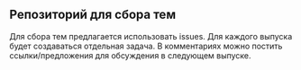## Репозиторий для сбора тем

Для сбора тем предлагается использовать issues. Для каждого выпуска будет
создаваться отдельная задача. В комментариях можно постить ссылки/предложения
для обсуждения в следующем выпуске.

